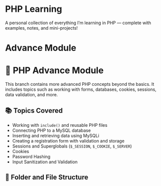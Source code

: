 # PHP Learning
A personal collection of everything I’m learning in PHP — complete with examples, notes, and mini-projects!


# Advance Module
# 🚀 PHP Advance Module

This branch contains more advanced PHP concepts beyond the basics. It includes topics such as working with forms, databases, cookies, sessions, data validation, and more.

## 📚 Topics Covered

- Working with `include()` and reusable PHP files
- Connecting PHP to a MySQL database
- Inserting and retrieving data using MySQLi
- Creating a registration form with validation and storage
- Sessions and Superglobals (`$_SESSION`, `$_COOKIE`, `$_SERVER`)
- Cookies
- Password Hashing
- Input Sanitization and Validation

## 📁 Folder and File Structure

